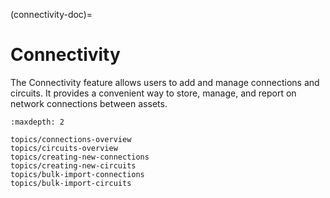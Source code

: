 (connectivity-doc)=

# Connectivity

The Connectivity feature allows users to add and manage connections and circuits. It provides a convenient way to store, manage, and report on network connections between assets.

```{toctree}
:maxdepth: 2

topics/connections-overview
topics/circuits-overview
topics/creating-new-connections
topics/creating-new-circuits
topics/bulk-import-connections
topics/bulk-import-circuits
```
